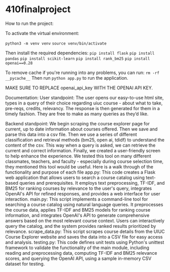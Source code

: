 # 410finalproject

How to run the project: 

To activate the virtual environment:

`python3 -m venv venv`
`source venv/bin/activate`

Then install the required dependencies:
`pip install flask`
`pip install pandas`
`pip install scikit-learn`
`pip install rank_bm25`
`pip install openai==0.28`

To remove cache if you're running into any problems, you can run: `rm -rf __pycache__`
Then run `python app.py` to run the application.

MAKE SURE TO REPLACE openai_api_key WITH THE OPENAI API KEY. 

Documentation: 
User standpoint: The user opens our easy-to-use html site, types in a query of their choice regarding uiuc course - about what to take, pre-reqs, credits, relevancy. The response is then generated for them in a timely fashion. They are free to make as many queries as they’d like. 

Backend standpoint: We begin scraping the course explorer page for current, up to date information about courses offered. Then we save and parse this data into a csv file. Then we use a series of different classification and retrieval methods (bm25, open ai, tdidf) to understand the content of the csv. This way when a query is asked, we can retrieve the current and correct information. Finally, we created a user-friendly screen to help enhance the experience. We tested this tool on many different classmates, teachers, and faculty - especially during course selection time, they mentioned this tool would be useful. 
Here is a walk through of the functionality and purpose of each file 
app.py: This code creates a Flask web application that allows users to search a course catalog using text-based queries and prerequisites. It employs text preprocessing, TF-IDF, and BM25 for ranking courses by relevance to the user's query, integrates OpenAI's API for refined responses, and provides a web interface for user interaction.
main.py: This script implements a command-line tool for searching a course catalog using natural language queries. It preprocesses the course data, applies TF-IDF and BM25 models for ranking course information, and integrates OpenAI's API to generate comprehensive answers based on the most relevant course context. Users can interactively query the catalog, and the system provides ranked results prioritized by relevance.
scrape_data.py: This script scrapes course details from the UIUC Course Explorer website and saves the data into a CSV file for easy access and analysis.
testing.py: This code defines unit tests using Python's unittest framework to validate the functionality of the main module, including reading and preprocessing data, computing TF-IDF and BM25 relevance scores, and querying the OpenAI API, using a sample in-memory CSV dataset for testing. 
